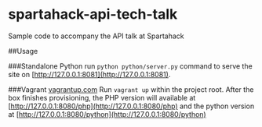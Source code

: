 # spartahack-api-tech-talk
Sample code to accompany the API talk at Spartahack

##Usage

###Standalone Python
run `python python/server.py` command to serve the site on [http://127.0.0.1:8081](http://127.0.0.1:8081).

###Vagrant [vagrantup.com](https://www.vagrantup.com)
Run `vagrant up` within the project root. After the box finishes provisioning, the PHP version will available at [http://127.0.0.1:8080/php](http://127.0.0.1:8080/php) and the python version at [http://127.0.0.1:8080/python](http://127.0.0.1:8080/python)
